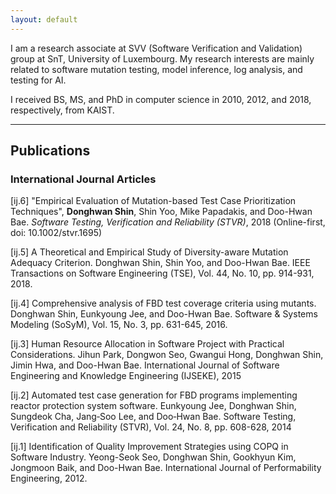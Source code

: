 ```yaml
---
layout: default
---
```


I am a research associate at SVV (Software Verification and Validation) group at SnT, University of Luxembourg. My research interests are mainly related to software mutation testing, model inference, log analysis, and testing for AI.

I received BS, MS, and PhD in computer science in 2010, 2012, and 2018, respectively, from KAIST.

* * *

## Publications

### International Journal Articles
[ij.6] "Empirical Evaluation of Mutation-based Test Case Prioritization Techniques", **Donghwan Shin**, Shin Yoo, Mike Papadakis, and Doo-Hwan Bae. *Software Testing, Verification and Reliability (STVR)*, 2018 (Online-first, doi: 10.1002/stvr.1695)

[ij.5]	A Theoretical and Empirical Study of Diversity-aware Mutation Adequacy Criterion.
Donghwan Shin, Shin Yoo, and Doo-Hwan Bae.
IEEE Transactions on Software Engineering (TSE), Vol. 44, No. 10, pp. 914-931, 2018.

[ij.4]	Comprehensive analysis of FBD test coverage criteria using mutants.
Donghwan Shin, Eunkyoung Jee, and Doo-Hwan Bae.
Software & Systems Modeling (SoSyM), Vol. 15, No. 3, pp. 631-645, 2016.

[ij.3]	Human Resource Allocation in Software Project with Practical Considerations.
Jihun Park, Dongwon Seo, Gwangui Hong, Donghwan Shin, Jimin Hwa, and Doo-Hwan Bae.
International Journal of Software Engineering and Knowledge Engineering (IJSEKE), 2015

[ij.2]	Automated test case generation for FBD programs implementing reactor protection system software.
Eunkyoung Jee, Donghwan Shin, Sungdeok Cha, Jang‐Soo Lee, and Doo‐Hwan Bae.
Software Testing, Verification and Reliability (STVR), Vol. 24, No. 8, pp. 608-628, 2014

[ij.1]	Identification of Quality Improvement Strategies using COPQ in Software Industry.
Yeong-Seok Seo, Donghwan Shin, Gookhyun Kim, Jongmoon Baik, and Doo-Hwan Bae.
International Journal of Performability Engineering, 2012.


